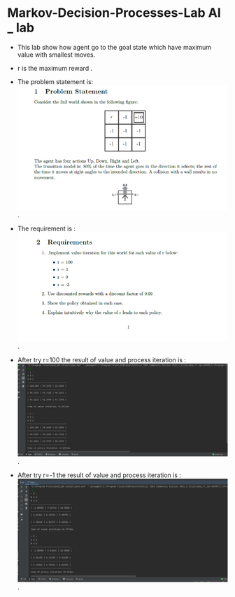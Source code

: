 # Markov-Decision-Processes-Lab  AI _ lab

* This lab show how agent go to the goal state which have maximum value with smallest moves.
* r is the maximum reward .
* The problem statement is:
![problem statement description](./problemExplanation.png).

* The requirement is : 
![requirement statement description](./requirement.png).

* After try r=100 the result of value and process iteration is :
![result at r=100](./At_r=100.png).


* After try r=-1 the result of value and process iteration is :
![result at r=-1](./At_r=-1.png).


